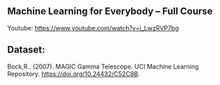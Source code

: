 ## Machine Learning for Everybody – Full Course
Youtube:  https://www.youtube.com/watch?v=i_LwzRVP7bg

## Dataset:
Bock,R.. (2007). MAGIC Gamma Telescope. UCI Machine Learning Repository. https://doi.org/10.24432/C52C8B.

